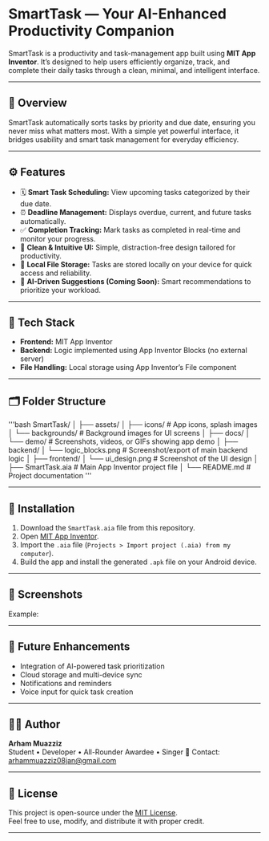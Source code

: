 # SmartTask — Your AI-Enhanced Productivity Companion

SmartTask is a productivity and task-management app built using **MIT App Inventor**. It’s designed to help users efficiently organize, track, and complete their daily tasks through a clean, minimal, and intelligent interface.

---

## 🧠 Overview

SmartTask automatically sorts tasks by priority and due date, ensuring you never miss what matters most. With a simple yet powerful interface, it bridges usability and smart task management for everyday efficiency.

---

## ⚙️ Features

- 🗓️ **Smart Task Scheduling:** View upcoming tasks categorized by their due date.  
- ⏰ **Deadline Management:** Displays overdue, current, and future tasks automatically.  
- ✅ **Completion Tracking:** Mark tasks as completed in real-time and monitor your progress.  
- 📱 **Clean & Intuitive UI:** Simple, distraction-free design tailored for productivity.  
- 💾 **Local File Storage:** Tasks are stored locally on your device for quick access and reliability.  
- 🤖 **AI-Driven Suggestions (Coming Soon):** Smart recommendations to prioritize your workload.  

---

## 🧩 Tech Stack

- **Frontend:** MIT App Inventor  
- **Backend:** Logic implemented using App Inventor Blocks (no external server)  
- **File Handling:** Local storage using App Inventor’s File component  

---

## 🗂️ Folder Structure
'''bash
SmartTask/
│
├── assets/
│ ├── icons/ # App icons, splash images
│ └── backgrounds/ # Background images for UI screens
│
├── docs/
│ └── demo/ # Screenshots, videos, or GIFs showing app demo
│
├── backend/
│ └── logic_blocks.png # Screenshot/export of main backend logic
│
├── frontend/
│ └── ui_design.png # Screenshot of the UI design
│
├── SmartTask.aia # Main App Inventor project file
│
└── README.md # Project documentation
'''

---

## 🧰 Installation

1. Download the `SmartTask.aia` file from this repository.  
2. Open [MIT App Inventor](https://appinventor.mit.edu/).  
3. Import the `.aia` file (`Projects > Import project (.aia) from my computer`).  
4. Build the app and install the generated `.apk` file on your Android device.  

---

## 📸 Screenshots


Example:



---

## 🚀 Future Enhancements

- Integration of AI-powered task prioritization  
- Cloud storage and multi-device sync  
- Notifications and reminders  
- Voice input for quick task creation  

---

## 👨‍💻 Author

**Arham Muazziz**  
Student • Developer • All-Rounder Awardee • Singer
📧 Contact: arhammuazziz08jan@gmail.com

---

## 📝 License

This project is open-source under the [MIT License](LICENSE).  
Feel free to use, modify, and distribute it with proper credit.

---
